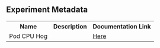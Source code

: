 ## Experiment Metadata

<table>
<tr>
<th> Name </th>
<th> Description </th>
<th> Documentation Link </th>
</tr>
<tr>
 <td> Pod CPU Hog </td>
 <td> </td>
 <td>  <a href="https://docs.litmuschaos.io/docs/pod-cpu-hog/"> Here </a> </td>
 </tr>
</table>
